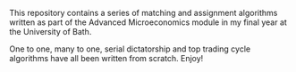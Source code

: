 This repository contains a series of matching and assignment algorithms written as part of the Advanced Microeconomics module in my final year at the University of Bath. 

One to one, many to one, serial dictatorship and top trading cycle algorithms have all been written from scratch. Enjoy!

